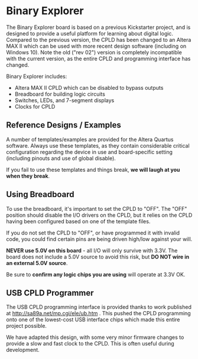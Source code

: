 # Binary Explorer #

The Binary Explorer board is based on a previous Kickstarter project, and is designed to provide a useful platform for learning about digital logic. Compared to the previous version, the CPLD has been changed to an Altera MAX II which can be used with more recent design software (including on Windows 10). Note the old ("rev 02") version is completely incompatible with the current version, as the entire CPLD and programming interface has changed.


Binary Explorer includes:

- Altera MAX II CPLD which can be disabled to bypass outputs
- Breadboard for building logic circuits
- Switches, LEDs, and 7-segment displays
- Clocks for CPLD

## Reference Designs / Examples ##

A number of templates/examples are provided for the Altera Quartus software. Always use these templates, as they contain considerable critical configuration regarding the device in use and board-specific setting (including pinouts and use of global disable).

If you fail to use these templates and things break, **we will laugh at you when they break**. 

## Using Breadboard ##

To use the breadboard, it's important to set the CPLD to "OFF". The "OFF" position should disable the I/O drivers on the CPLD, but it relies on the CPLD having been configured based on one of the template files.

If you do not set the CPLD to "OFF", or have programmed it with invalid code, you could find certain pins are being driven high/low against your will.

**NEVER use 5.0V on this board** - all I/O will only survive with 3.3V. The board does not include a 5.0V source to avoid this risk, but **DO NOT wire in an external 5.0V source**.

Be sure to **confirm any logic chips you are using** will operate at 3.3V OK.

## USB CPLD Programmer ##

The USB CPLD programming interface is provided thanks to work published at http://sa89a.net/mp.cgi/ele/ub.htm . This pushed the CPLD programming onto one of the lowest-cost USB interface chips which made this entire project possible.

We have adapted this design, with some very minor firmware changes to provide a slow and fast clock to the CPLD. This is often useful during development.


